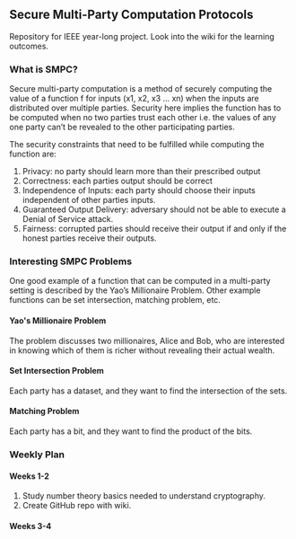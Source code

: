 ## Secure Multi-Party Computation Protocols
Repository for IEEE year-long project. Look into the wiki for the learning outcomes.

### What is SMPC?
Secure multi-party computation is a method of securely computing the value of a function f for inputs (x1, x2, x3 … xn) when the inputs are distributed over multiple parties. Security here implies the function has to be computed when no two parties trust each other i.e. the values of any one party can’t be revealed to the other participating parties.

The security constraints that need to be fulfilled while computing the function are:
1. Privacy: no party should learn more than their prescribed output
2. Correctness: each parties output should be correct
3. Independence of Inputs: each party should choose their inputs independent of other parties inputs.
4. Guaranteed Output Delivery: adversary should not be able to execute a Denial of Service attack.
5. Fairness: corrupted parties should receive their output if and only if the honest parties receive their outputs.

### Interesting SMPC Problems
One good example of a function that can be computed in a multi-party setting is described by the Yao’s Millionaire Problem. Other example functions can be set intersection, matching problem, etc.

#### Yao's Millionaire Problem
The problem discusses two millionaires, Alice and Bob, who are interested in knowing which of them is richer without revealing their actual wealth. 

#### Set Intersection Problem
Each party has a dataset, and they want to find the intersection of the sets. 

#### Matching Problem
Each party has a bit, and they want to find the product of the bits.

### Weekly Plan
#### Weeks 1-2
1. Study number theory basics needed to understand cryptography.
2. Create GitHub repo with wiki.

#### Weeks 3-4
